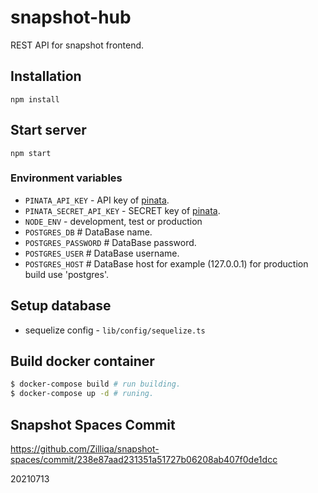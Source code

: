 # snapshot-hub 


REST API for snapshot frontend.

## Installation
```
npm install
```

## Start server
```
npm start
```

### Environment variables
  * `PINATA_API_KEY` - API key of [pinata](https://pinata.cloud/).
  * `PINATA_SECRET_API_KEY` - SECRET key of [pinata](https://pinata.cloud/).
  * `NODE_ENV` - development, test or production
  * `POSTGRES_DB` # DataBase name.
  * `POSTGRES_PASSWORD` # DataBase password.
  * `POSTGRES_USER` # DataBase username.
  * `POSTGRES_HOST` # DataBase host for example (127.0.0.1) for production build use 'postgres'.

## Setup database
  * sequelize config - `lib/config/sequelize.ts`

## Build docker container

```bash
$ docker-compose build # run building.
$ docker-compose up -d # runing.
```

## Snapshot Spaces Commit
https://github.com/Zilliqa/snapshot-spaces/commit/238e87aad231351a51727b06208ab407f0de1dcc

20210713
